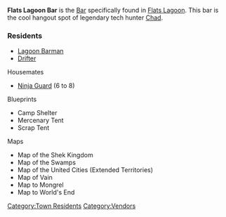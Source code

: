 **Flats Lagoon Bar** is the [Bar](Bar.md "wikilink") specifically found in
[Flats Lagoon](Flats_Lagoon.md "wikilink"). This bar is the cool hangout
spot of legendary tech hunter [Chad](Chad.md "wikilink").

### Residents

- [Lagoon Barman](Lagoon_Barman.md "wikilink")
- [Drifter](Drifter.md "wikilink")

Housemates

- [Ninja Guard](Ninja_Guard.md "wikilink") (6 to 8)

Blueprints

- Camp Shelter
- Mercenary Tent
- Scrap Tent

Maps

- Map of the Shek Kingdom
- Map of the Swamps
- Map of the United Cities (Extended Territories)
- Map of Vain
- Map to Mongrel
- Map to World's End

[Category:Town Residents](Category:Town_Residents "wikilink")
[Category:Vendors](Category:Vendors "wikilink")